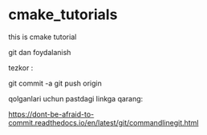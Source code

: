 # cmake_tutorials
this is cmake tutorial

git dan foydalanish

tezkor :

git commit -a
git push origin

qolganlari uchun pastdagi linkga qarang:

https://dont-be-afraid-to-commit.readthedocs.io/en/latest/git/commandlinegit.html

